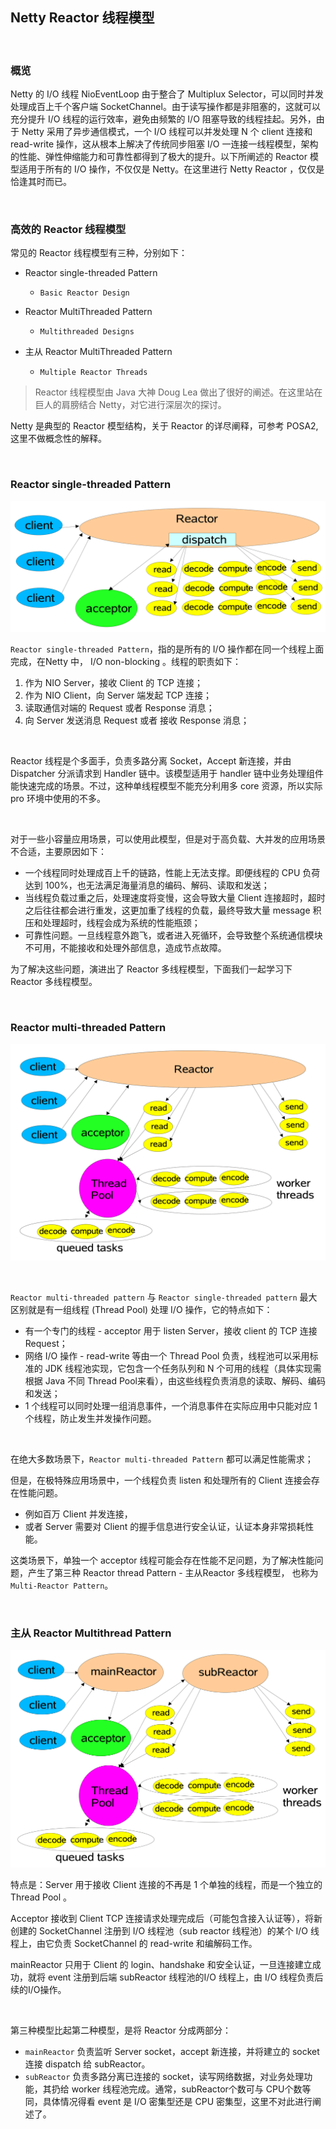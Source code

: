 ## Netty Reactor 线程模型

&nbsp;

### 概览

Netty 的 I/O 线程 NioEventLoop 由于整合了 Multiplux Selector，可以同时并发处理成百上千个客户端 SocketChannel。由于读写操作都是非阻塞的，这就可以充分提升 I/O 线程的运行效率，避免由频繁的 I/O 阻塞导致的线程挂起。另外，由于 Netty 采用了异步通信模式，一个 I/O 线程可以并发处理 N 个 client 连接和 read-write 操作，这从根本上解决了传统同步阻塞 I/O 一连接一线程模型，架构的性能、弹性伸缩能力和可靠性都得到了极大的提升。以下所阐述的 Reactor 模型适用于所有的 I/O 操作，不仅仅是 Netty。在这里进行 Netty Reactor ，仅仅是恰逢其时而已。

&nbsp;

### 高效的 Reactor 线程模型

常见的 Reactor 线程模型有三种，分别如下：

- Reactor single-threaded Pattern 
  - `Basic Reactor Design`

- Reactor MultiThreaded Pattern 
  - `Multithreaded Designs`

- 主从 Reactor MultiThreaded Pattern 
  -  `Multiple Reactor Threads`

> Reactor 线程模型由 Java 大神  Doug Lea 做出了很好的阐述。在这里站在巨人的肩膀结合 Netty，对它进行深层次的探讨。

Netty 是典型的 Reactor 模型结构，关于 Reactor 的详尽阐释，可参考 POSA2, 这里不做概念性的解释。

&nbsp;

### Reactor single-threaded Pattern

![netty basic reactor](images/netty-reactor-basic-reactor-design.png)



`Reactor single-threaded Pattern`，指的是所有的 I/O 操作都在同一个线程上面完成，在Netty 中， I/O non-blocking 。线程的职责如下：

1. 作为 NIO Server，接收 Client 的 TCP 连接；
2. 作为 NIO Client，向 Server 端发起 TCP 连接；
3. 读取通信对端的 Request 或者 Response 消息；
4. 向 Server 发送消息 Request 或者 接收 Response 消息；

&nbsp;

Reactor 线程是个多面手，负责多路分离 Socket，Accept 新连接，并由 Dispatcher 分派请求到 Handler 链中。该模型适用于 handler 链中业务处理组件能快速完成的场景。不过，这种单线程模型不能充分利用多 core 资源，所以实际 pro 环境中使用的不多。

&nbsp;

对于一些小容量应用场景，可以使用此模型，但是对于高负载、大并发的应用场景不合适，主要原因如下：

- 一个线程同时处理成百上千的链路，性能上无法支撑。即便线程的 CPU 负荷达到 100%，也无法满足海量消息的编码、解码、读取和发送；
- 当线程负载过重之后，处理速度将变慢，这会导致大量 Client 连接超时，超时之后往往都会进行重发，这更加重了线程的负载，最终导致大量 message 积压和处理超时，线程会成为系统的性能瓶颈；
- 可靠性问题。一旦线程意外跑飞，或者进入死循环，会导致整个系统通信模块不可用，不能接收和处理外部信息，造成节点故障。

为了解决这些问题，演进出了 Reactor 多线程模型，下面我们一起学习下 Reactor 多线程模型。

&nbsp;

### Reactor multi-threaded Pattern

![netty multithread pattern](images/netty-multithread-pattern.png)

&nbsp;

`Reactor multi-threaded pattern` 与 `Reactor single-threaded pattern` 最大区别就是有一组线程 (Thread Pool) 处理 I/O 操作，它的特点如下：

- 有一个专门的线程 - acceptor 用于 listen Server，接收 client 的 TCP 连接 Request；
- 网络 I/O 操作 - read-write 等由一个 Thread Pool 负责，线程池可以采用标准的 JDK 线程池实现，它包含一个任务队列和 N 个可用的线程（具体实现需根据 Java 不同 Thread Pool来看），由这些线程负责消息的读取、解码、编码和发送；
- 1 个线程可以同时处理一组消息事件，一个消息事件在实际应用中只能对应  1 个线程，防止发生并发操作问题。

&nbsp;

在绝大多数场景下，`Reactor multi-threaded Pattern` 都可以满足性能需求；

但是，在极特殊应用场景中，一个线程负责 listen 和处理所有的 Client 连接会存在性能问题。

- 例如百万 Client 并发连接，
- 或者 Server 需要对 Client 的握手信息进行安全认证，认证本身非常损耗性能。

这类场景下，单独一个 acceptor 线程可能会存在性能不足问题，为了解决性能问题，产生了第三种 Reactor thread Pattern - 主从Reactor 多线程模型， 也称为 `Multi-Reactor Pattern`。

&nbsp;

### 主从 Reactor Multithread Pattern

![multiple-reactor-pattern](images/multiple-reactor-pattern.png)

特点是：Server 用于接收 Client 连接的不再是 1 个单独的线程，而是一个独立的 Thread Pool 。

Acceptor 接收到 Client TCP 连接请求处理完成后（可能包含接入认证等），将新创建的 SocketChannel 注册到 I/O 线程池（sub reactor 线程池）的某个 I/O 线程上，由它负责 SocketChannel 的 read-write 和编解码工作。

mainReactor 只用于 Client 的 login、handshake 和安全认证，一旦连接建立成功，就将 event 注册到后端 subReactor 线程池的I/O 线程上，由 I/O 线程负责后续的I/O操作。

&nbsp;

第三种模型比起第二种模型，是将 Reactor 分成两部分：

- `mainReactor` 负责监听 Server socket，accept 新连接，并将建立的 socket 连接 dispatch 给 subReactor。
- `subReactor` 负责多路分离已连接的 socket，读写网络数据，对业务处理功能，其扔给 worker 线程池完成。通常，subReactor个数可与 CPU个数等同，具体情况得看 event 是 I/O 密集型还是 CPU 密集型，这里不对此进行阐述了。

 